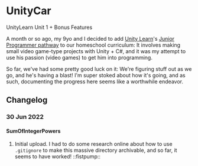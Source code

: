# UnityCar
 UnityLearn Unit 1 + Bonus Features

 A month or so ago, my 9yo and I decided to add [Unity Learn](https://learn.unity.com/)'s [Junior Programmer pathway](https://learn.unity.com/pathway/junior-programmer) to our homeschool curriculum: It involves making small video game-type projects with Unity + C#, and it was my attempt to use his passion (video games) to get him into programming.

 So far, we've had some pretty good luck on it: We're figuring stuff out as we go, and he's having a blast! I'm super stoked about how it's going, and as such, documenting the progress here seems like a worthwhile endeavor.

## Changelog
### 30 Jun 2022
#### SumOfIntegerPowers
1. Initial upload. I had to do some research online about how to use `.gitignore` to make this massive directory archivable, and so far, it seems to have worked! ::fistpump::
